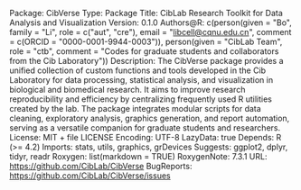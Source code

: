 Package: CibVerse
Type: Package
Title: CibLab Research Toolkit for Data Analysis and Visualization
Version: 0.1.0
Authors@R: 
    c(person(given = "Bo",
             family = "Li",
             role = c("aut", "cre"),
             email = "libcell@cqnu.edu.cn",
             comment = c(ORCID = "0000-0001-9944-0003")),
      person(given = "CibLab Team",
             role = "ctb",
             comment = "Codes for graduate students and collaborators from the Cib Laboratory"))
Description: 
    The CibVerse package provides a unified collection of custom functions and tools 
    developed in the Cib Laboratory for data processing, statistical analysis, 
    and visualization in biological and biomedical research. 
    It aims to improve research reproducibility and efficiency by 
    centralizing frequently used R utilities created by the lab. 
    The package integrates modular scripts for data cleaning, exploratory analysis, 
    graphics generation, and report automation, serving as a versatile companion 
    for graduate students and researchers.
License: MIT + file LICENSE
Encoding: UTF-8
LazyData: true
Depends: R (>= 4.2)
Imports: 
    stats,
    utils,
    graphics,
    grDevices
Suggests: 
    ggplot2,
    dplyr,
    tidyr,
    readr
Roxygen: list(markdown = TRUE)
RoxygenNote: 7.3.1
URL: https://github.com/CibLab/CibVerse
BugReports: https://github.com/CibLab/CibVerse/issues